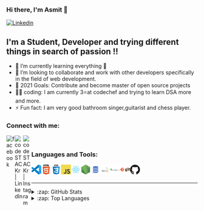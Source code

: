 ### Hi there, I'm Asmit  👋

[![Linkedin](https://img.shields.io/badge/LinkedIn-0077B5?style=for-the-badge&logo=linkedin&logoColor=white)][linkedin]
## I'm a Student, Developer and trying different things in search of passion !!
- 🌱 I’m currently learning everything 🤣
- 👯 I’m looking to collaborate and work with other   developers specifically in the field of web development.
- 🥅 2021 Goals: Contribute and become master of open source projects
- 🧑‍💻 coding: I am currently 3⭐at codechef and trying to learn DSA more and more.
- ⚡ Fun fact: I am very good bathroom singer,guitarist and chess player.

### Connect with me:

[<img align="left" alt="facebook" width="22px" src="https://i.imgur.com/P3YfQoD.png "/>][facebook]
[<img align="left" alt="codeSTACKr | LinkedIn" width="22px" src="https://cdn.jsdelivr.net/npm/simple-icons@v3/icons/linkedin.svg" />][linkedin]
[<img align="left" alt="codeSTACKr | Instagram" width="22px" src="https://cdn.jsdelivr.net/npm/simple-icons@v3/icons/instagram.svg" />][instagram]

<br />

### Languages and Tools:

<img align="left" alt="Visual Studio Code" width="26px" src="https://raw.githubusercontent.com/github/explore/80688e429a7d4ef2fca1e82350fe8e3517d3494d/topics/visual-studio-code/visual-studio-code.png" />
<img align="left" alt="HTML5" width="26px" src="https://raw.githubusercontent.com/github/explore/80688e429a7d4ef2fca1e82350fe8e3517d3494d/topics/html/html.png" />
<img align="left" alt="CSS3" width="26px" src="https://raw.githubusercontent.com/github/explore/80688e429a7d4ef2fca1e82350fe8e3517d3494d/topics/css/css.png" />
<img align="left" alt="JavaScript" width="26px" src="https://raw.githubusercontent.com/github/explore/80688e429a7d4ef2fca1e82350fe8e3517d3494d/topics/javascript/javascript.png" />
<img align="left" alt="React" width="26px" src="https://raw.githubusercontent.com/github/explore/80688e429a7d4ef2fca1e82350fe8e3517d3494d/topics/react/react.png" />
<img align="left" alt="Node.js" width="26px" src="https://raw.githubusercontent.com/github/explore/80688e429a7d4ef2fca1e82350fe8e3517d3494d/topics/nodejs/nodejs.png" />
<img align="left" alt="SQL" width="26px" src="https://raw.githubusercontent.com/github/explore/80688e429a7d4ef2fca1e82350fe8e3517d3494d/topics/sql/sql.png" />
<img align="left" alt="MySQL" width="26px" src="https://raw.githubusercontent.com/github/explore/80688e429a7d4ef2fca1e82350fe8e3517d3494d/topics/mysql/mysql.png" />
<img align="left" alt="MongoDB" width="26px" src="https://raw.githubusercontent.com/github/explore/80688e429a7d4ef2fca1e82350fe8e3517d3494d/topics/mongodb/mongodb.png" />
<img align="left" alt="Git" width="26px" src="https://raw.githubusercontent.com/github/explore/80688e429a7d4ef2fca1e82350fe8e3517d3494d/topics/git/git.png" />
<img align="left" alt="GitHub" width="26px" src="https://raw.githubusercontent.com/github/explore/78df643247d429f6cc873026c0622819ad797942/topics/github/github.png" />

<br />
<br />

---
<!--END_SECTION:activity-->

</details>

<details>
  <summary>:zap: GitHub Stats</summary>
    [![Asmit's GitHub stats](https://github-readme-stats.vercel.app/api?username=Asmit061&show_icons=true&theme=radical)]


</details>
<details>
    <summary>:zap: Top Languages</summary>
   [![Top Langs](https://github-readme-stats.vercel.app/api/top-langs/?username=Asmit061&layout=compact)](https://github.com/Asmit061/github-readme-stats)


</details>

[facebook]: https://www.facebook.com/asmitdecruz
[instagram]: https://www.instagram.com/
[linkedin]: https://www.linkedin.com/in/asmit-75816b1ba/
